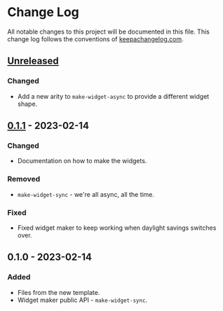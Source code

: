 # Change Log
All notable changes to this project will be documented in this file. This change log follows the conventions of [keepachangelog.com](http://keepachangelog.com/).

## [Unreleased]
### Changed
- Add a new arity to `make-widget-async` to provide a different widget shape.

## [0.1.1] - 2023-02-14
### Changed
- Documentation on how to make the widgets.

### Removed
- `make-widget-sync` - we're all async, all the time.

### Fixed
- Fixed widget maker to keep working when daylight savings switches over.

## 0.1.0 - 2023-02-14
### Added
- Files from the new template.
- Widget maker public API - `make-widget-sync`.

[Unreleased]: https://sourcehost.site/your-name/foo-bar/compare/0.1.1...HEAD
[0.1.1]: https://sourcehost.site/your-name/foo-bar/compare/0.1.0...0.1.1
